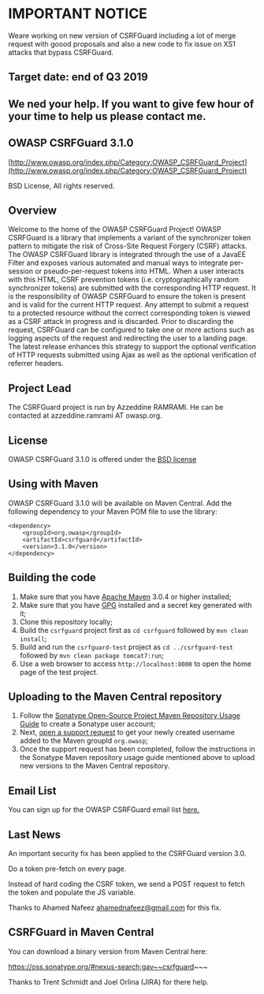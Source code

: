 # IMPORTANT NOTICE #

Weare working on new version of CSRFGuard including a lot of merge request with goood proposals and also a new code to fix issue on XS1 attacks that bypass CSRFGuard.

## Target date: end of Q3 2019 ##

## We ned your help. If you want to give few hour of your time to help us please contact me. ##

## OWASP CSRFGuard 3.1.0

[http://www.owasp.org/index.php/Category:OWASP_CSRFGuard_Project](http://www.owasp.org/index.php/Category:OWASP_CSRFGuard_Project)

BSD License, All rights reserved.

## Overview

Welcome to the home of the OWASP CSRFGuard Project! OWASP CSRFGuard is a library that implements a variant of the synchronizer token pattern to mitigate the risk of Cross-Site Request Forgery (CSRF) attacks. The OWASP CSRFGuard library is integrated through the use of a JavaEE Filter and exposes various automated and manual ways to integrate per-session or pseudo-per-request tokens into HTML. When a user interacts with this HTML, CSRF prevention tokens (i.e. cryptographically random synchronizer tokens) are submitted with the corresponding HTTP request. It is the responsibility of OWASP CSRFGuard to ensure the token is present and is valid for the current HTTP request. Any attempt to submit a request to a protected resource without the correct corresponding token is viewed as a CSRF attack in progress and is discarded. Prior to discarding the request, CSRFGuard can be configured to take one or more actions such as logging aspects of the request and redirecting the user to a landing page. The latest release enhances this strategy to support the optional verification of HTTP requests submitted using Ajax as well as the optional verification of referrer headers.

## Project Lead

The CSRFGuard project is run by Azzeddine RAMRAMI. He can be contacted at azzeddine.ramrami AT owasp.org.

## License

OWASP CSRFGuard 3.1.0 is offered under the [BSD license](http://www.opensource.org/licenses/bsd-license.php)

## Using with Maven
OWASP CSRFGuard 3.1.0 will be available on Maven Central.  Add the following dependency to your Maven POM file to use the library:


```
<dependency>
    <groupId>org.owasp</groupId>
    <artifactId>csrfguard</artifactId>
    <version>3.1.0</version>
</dependency>
```

## Building the code

1. Make sure that you have [Apache Maven](http://maven.apache.org/) 3.0.4 or higher installed;
2. Make sure that you have [GPG](http://www.gnupg.org/) installed and a secret key generated with it;
3. Clone this repository locally;
4. Build the ```csrfguard``` project first as ```cd csrfguard``` followed by ```mvn clean install```;
5. Build and run the ```csrfguard-test``` project as ```cd ../csrfguard-test``` followed by ```mvn clean package tomcat7:run```;
6. Use a web browser to access ```http://localhost:8000``` to open the home page of the test project.

## Uploading to the Maven Central repository

1. Follow the [Sonatype Open-Source Project Maven Repository Usage Guide](https://docs.sonatype.org/display/Repository/Sonatype+OSS+Maven+Repository+Usage+Guide) to create a Sonatype user account;
2. Next, [open a support request](https://issues.sonatype.org/browse/OSSRH) to get your newly created username added to the Maven groupId ```org.owasp```;
3. Once the support request has been completed, follow the instructions in the Sonatype Maven repository usage guide mentioned above to upload new versions to the Maven Central repository.

## Email List

You can sign up for the OWASP CSRFGuard email list [here.]( https://lists.owasp.org/mailman/listinfo/owasp-csrfguard)

## Last News

An important security fix has been applied to the CSRFGuard version 3.0.


Do a token pre-fetch on every page.

Instead of hard coding the CSRF token, we send a POST request to fetch the token and populate the JS variable.

Thanks to Ahamed Nafeez <ahamednafeez@gmail.com> for this fix.

## CSRFGuard in Maven Central

You can download a binary version from Maven Central here:

https://oss.sonatype.org/#nexus-search;gav~~csrfguard~~~

Thanks to Trent Schmidt and Joel Orlina (JIRA)  for there help.


